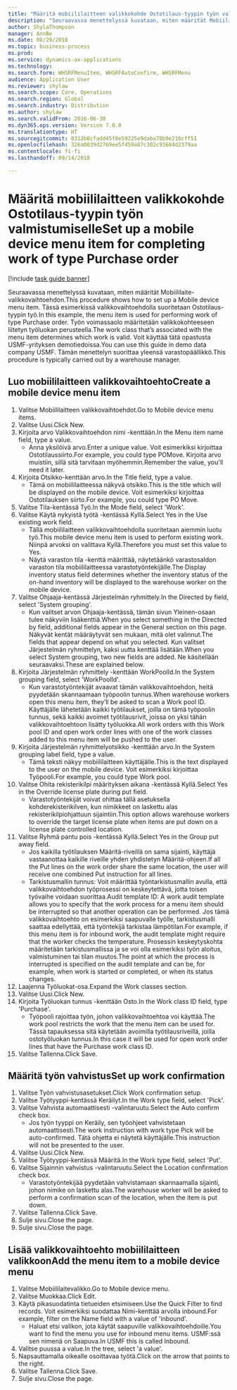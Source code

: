 ```yaml
--- 
title: "Määritä mobiililaitteen valikkokohde Ostotilaus-tyypin työn valmistumiselle"
description: "Seuraavassa menettelyssä kuvataan, miten määrität Mobiililaite-valikkovaihtoehdon."
author: ShylaThompson
manager: AnnBe
ms.date: 08/29/2018
ms.topic: business-process
ms.prod: 
ms.service: dynamics-ax-applications
ms.technology: 
ms.search.form: WHSRFMenuItem, WHSRFAutoConfirm, WHSRFMenu
audience: Application User
ms.reviewer: shylaw
ms.search.scope: Core, Operations
ms.search.region: Global
ms.search.industry: Distribution
ms.author: shylaw
ms.search.validFrom: 2016-06-30
ms.dyn365.ops.version: Version 7.0.0
ms.translationtype: HT
ms.sourcegitcommit: 0312b8cfadd45f8e59225e9daba78b9e216cff51
ms.openlocfilehash: 326a0039d2769ee5f459a87c302c93604d2379aa
ms.contentlocale: fi-fi
ms.lasthandoff: 09/14/2018

---
```

# <a name="set-up-a-mobile-device-menu-item-for-completing-work-of-type-purchase-order"></a><span data-ttu-id="d09a0-103">Määritä mobiililaitteen valikkokohde Ostotilaus-tyypin työn valmistumiselle</span><span class="sxs-lookup"><span data-stu-id="d09a0-103">Set up a mobile device menu item for completing work of type Purchase order</span></span>

[!include [task guide banner](../../includes/task-guide-banner.md)]

<span data-ttu-id="d09a0-104">Seuraavassa menettelyssä kuvataan, miten määrität Mobiililaite-valikkovaihtoehdon.</span><span class="sxs-lookup"><span data-stu-id="d09a0-104">This procedure shows how to set up a Mobile device menu item.</span></span> <span data-ttu-id="d09a0-105">Tässä esimerkissä valikkovaihtoehdolla suoritetaan Ostotilaus-tyypin työ.</span><span class="sxs-lookup"><span data-stu-id="d09a0-105">In this example, the menu item is used for performing work of type Purchase order.</span></span> <span data-ttu-id="d09a0-106">Työn voimassaolo määritetään valikkokohteeseen liitetyn työluokan perusteella.</span><span class="sxs-lookup"><span data-stu-id="d09a0-106">The work class that’s associated with the menu item determines which work is valid.</span></span> <span data-ttu-id="d09a0-107">Voit käyttää tätä opastusta USMF-yrityksen demotiedoissa.</span><span class="sxs-lookup"><span data-stu-id="d09a0-107">You can use this guide in demo data company USMF.</span></span> <span data-ttu-id="d09a0-108">Tämän menettelyn suorittaa yleensä varastopäällikkö.</span><span class="sxs-lookup"><span data-stu-id="d09a0-108">This procedure is typically carried out by a warehouse manager.</span></span>


## <a name="create-a-mobile-device-menu-item"></a><span data-ttu-id="d09a0-109">Luo mobiililaitteen valikkovaihtoehto</span><span class="sxs-lookup"><span data-stu-id="d09a0-109">Create a mobile device menu item</span></span>
1. <span data-ttu-id="d09a0-110">Valitse Mobiililaitteen valikkovaihtoehdot.</span><span class="sxs-lookup"><span data-stu-id="d09a0-110">Go to Mobile device menu items.</span></span>
2. <span data-ttu-id="d09a0-111">Valitse Uusi.</span><span class="sxs-lookup"><span data-stu-id="d09a0-111">Click New.</span></span>
3. <span data-ttu-id="d09a0-112">Kirjoita arvo Valikkovaihtoehdon nimi -kenttään.</span><span class="sxs-lookup"><span data-stu-id="d09a0-112">In the Menu item name field, type a value.</span></span>
    * <span data-ttu-id="d09a0-113">Anna yksilöivä arvo.</span><span class="sxs-lookup"><span data-stu-id="d09a0-113">Enter a unique value.</span></span> <span data-ttu-id="d09a0-114">Voit esimerkiksi kirjoittaa Ostotilaussiirto.</span><span class="sxs-lookup"><span data-stu-id="d09a0-114">For example, you could type POMove.</span></span> <span data-ttu-id="d09a0-115">Kirjoita arvo muistiin, sillä sitä tarvitaan myöhemmin.</span><span class="sxs-lookup"><span data-stu-id="d09a0-115">Remember the value, you'll need it later.</span></span>  
4. <span data-ttu-id="d09a0-116">Kirjoita Otsikko-kenttään arvo.</span><span class="sxs-lookup"><span data-stu-id="d09a0-116">In the Title field, type a value.</span></span>
    * <span data-ttu-id="d09a0-117">Tämä on mobiililaitteessa näkyvä otsikko.</span><span class="sxs-lookup"><span data-stu-id="d09a0-117">This is the title which will be displayed on the mobile device.</span></span> <span data-ttu-id="d09a0-118">Voit esimerkiksi kirjoittaa Ostotilauksen siirto.</span><span class="sxs-lookup"><span data-stu-id="d09a0-118">For example, you could type PO Move.</span></span>  
5. <span data-ttu-id="d09a0-119">Valitse Tila-kentässä Työ.</span><span class="sxs-lookup"><span data-stu-id="d09a0-119">In the Mode field, select 'Work'.</span></span>
6. <span data-ttu-id="d09a0-120">Valitse Käytä nykyistä työtä -kentässä Kyllä.</span><span class="sxs-lookup"><span data-stu-id="d09a0-120">Select Yes in the Use existing work field.</span></span>
    * <span data-ttu-id="d09a0-121">Tällä mobiililaitteen valikkovaihtoehdolla suoritetaan aiemmin luotu työ.</span><span class="sxs-lookup"><span data-stu-id="d09a0-121">This mobile device menu item is used to perform existing work.</span></span> <span data-ttu-id="d09a0-122">Niinpä arvoksi on valittava Kyllä.</span><span class="sxs-lookup"><span data-stu-id="d09a0-122">Therefore you must set this value to Yes.</span></span>  
    * <span data-ttu-id="d09a0-123">Näytä varaston tila -kenttä määrittää, näytetäänkö varastosaldon varaston tila mobiililaitteessa varastotyöntekijälle.</span><span class="sxs-lookup"><span data-stu-id="d09a0-123">The Display inventory status field determines whether the inventory status of the on-hand inventory will be displayed to the warehouse worker on the mobile device.</span></span>  
7. <span data-ttu-id="d09a0-124">Valitse Ohjaaja-kentässä Järjestelmän ryhmittely.</span><span class="sxs-lookup"><span data-stu-id="d09a0-124">In the Directed by field, select 'System grouping'.</span></span>
    * <span data-ttu-id="d09a0-125">Kun valitset arvon Ohjaaja-kentässä, tämän sivun Yleinen-osaan tulee näkyviin lisäkenttiä.</span><span class="sxs-lookup"><span data-stu-id="d09a0-125">When you select something in the Directed by field, additional fields appear in the General section on this page.</span></span> <span data-ttu-id="d09a0-126">Näkyvät kentät määräytyvät sen mukaan, mitä olet valinnut.</span><span class="sxs-lookup"><span data-stu-id="d09a0-126">The fields that appear depend on what you selected.</span></span> <span data-ttu-id="d09a0-127">Kun valitset Järjestelmän ryhmittelyn, kaksi uutta kenttää lisätään.</span><span class="sxs-lookup"><span data-stu-id="d09a0-127">When you select System grouping, two new fields are added.</span></span> <span data-ttu-id="d09a0-128">Ne käsitellään seuraavaksi.</span><span class="sxs-lookup"><span data-stu-id="d09a0-128">These are explained below.</span></span>  
8. <span data-ttu-id="d09a0-129">Kirjoita Järjestelmän ryhmittely -kenttään WorkPoolId.</span><span class="sxs-lookup"><span data-stu-id="d09a0-129">In the System grouping field, select 'WorkPoolId'.</span></span>
    * <span data-ttu-id="d09a0-130">Kun varastotyöntekijät avaavat tämän valikkovaihtoehdon, heitä pyydetään skannaamaan työpoolin tunnus.</span><span class="sxs-lookup"><span data-stu-id="d09a0-130">When warehouse workers open this menu item, they’ll be asked to scan a Work pool ID.</span></span> <span data-ttu-id="d09a0-131">Käyttäjälle lähetetään kaikki työtilaukset, joilla on tämä työpoolin tunnus, sekä kaikki avoimet työtilausrivit, joissa on yksi tähän valikkovaihtoehtoon lisätty työluokka.</span><span class="sxs-lookup"><span data-stu-id="d09a0-131">All work orders with this Work pool ID and open work order lines with one of the work classes added to this menu item will be pushed to the user.</span></span>  
9. <span data-ttu-id="d09a0-132">Kirjoita Järjestelmän ryhmittelyotsikko -kenttään arvo.</span><span class="sxs-lookup"><span data-stu-id="d09a0-132">In the System grouping label field, type a value.</span></span>
    * <span data-ttu-id="d09a0-133">Tämä teksti näkyy mobiililaitteen käyttäjälle.</span><span class="sxs-lookup"><span data-stu-id="d09a0-133">This is the text displayed to the user on the mobile device.</span></span> <span data-ttu-id="d09a0-134">Voit esimerkiksi kirjoittaa Työpooli.</span><span class="sxs-lookup"><span data-stu-id="d09a0-134">For example, you could type Work pool.</span></span>  
10. <span data-ttu-id="d09a0-135">Valitse Ohita rekisterikilpi määrityksen aikana -kentässä Kyllä.</span><span class="sxs-lookup"><span data-stu-id="d09a0-135">Select Yes in the Override license plate during put field.</span></span>
    * <span data-ttu-id="d09a0-136">Varastotyöntekijät voivat ohittaa tällä asetuksella kohderekisterikilven, kun nimikkeet on laskettu alas rekisterikilpiohjattuun sijaintiin.</span><span class="sxs-lookup"><span data-stu-id="d09a0-136">This option allows warehouse workers to override the target license plate when items are put down on a license plate controlled location.</span></span>  
11. <span data-ttu-id="d09a0-137">Valitse Ryhmä pantu pois -kentässä Kyllä.</span><span class="sxs-lookup"><span data-stu-id="d09a0-137">Select Yes in the Group put away field.</span></span>
    * <span data-ttu-id="d09a0-138">Jos kaikilla työtilauksen Määritä-riveillä on sama sijainti, käyttäjä vastaanottaa kaikille riveille yhden yhdistetyn Määritä-ohjeen.</span><span class="sxs-lookup"><span data-stu-id="d09a0-138">If all the Put lines on the work order share the same location, the user will receive one combined Put instruction for all lines.</span></span>  
    * <span data-ttu-id="d09a0-139">Tarkistusmallin tunnus: Voit määrittää työntarkistusmallin avulla, että valikkovaihtoehdon työprosessi on keskeytettävä, jotta toisen työvaihe voidaan suorittaa.</span><span class="sxs-lookup"><span data-stu-id="d09a0-139">Audit template ID: A work audit template allows you to specify that the work process for a menu item should be interrupted so that another operation can be performed.</span></span> <span data-ttu-id="d09a0-140">Jos tämä valikkovaihtoehto on esimerkiksi saapuvalle työlle, tarkistusmalli saattaa edellyttää, että työntekijä tarkistaa lämpötilan.</span><span class="sxs-lookup"><span data-stu-id="d09a0-140">For example, if this menu item is for inbound work, the audit template might require that the worker checks the temperature.</span></span> <span data-ttu-id="d09a0-141">Prosessin keskeytyskohta määritetään tarkistusmallissa ja se voi olla esimerkiksi työn aloitus, valmistuminen tai tilan muutos.</span><span class="sxs-lookup"><span data-stu-id="d09a0-141">The point at which the process is interrupted is specified on the audit template and can be, for example, when work is started or completed, or when its status changes.</span></span>  
12. <span data-ttu-id="d09a0-142">Laajenna Työluokat-osa.</span><span class="sxs-lookup"><span data-stu-id="d09a0-142">Expand the Work classes section.</span></span>
13. <span data-ttu-id="d09a0-143">Valitse Uusi.</span><span class="sxs-lookup"><span data-stu-id="d09a0-143">Click New.</span></span>
14. <span data-ttu-id="d09a0-144">Kirjoita Työluokan tunnus -kenttään Osto.</span><span class="sxs-lookup"><span data-stu-id="d09a0-144">In the Work class ID field, type 'Purchase'.</span></span>
    * <span data-ttu-id="d09a0-145">Työpooli rajoittaa työn, johon valikkovaihtoehtoa voi käyttää.</span><span class="sxs-lookup"><span data-stu-id="d09a0-145">The work pool restricts the work that the menu item can be used for.</span></span> <span data-ttu-id="d09a0-146">Tässä tapauksessa sitä käytetään avoimilla työtilausriveillä, joilla ostotyöluokan tunnus.</span><span class="sxs-lookup"><span data-stu-id="d09a0-146">In this case it will be used for open work order lines that have the Purchase work class ID.</span></span>  
15. <span data-ttu-id="d09a0-147">Valitse Tallenna.</span><span class="sxs-lookup"><span data-stu-id="d09a0-147">Click Save.</span></span>

## <a name="set-up-work-confirmation"></a><span data-ttu-id="d09a0-148">Määritä työn vahvistus</span><span class="sxs-lookup"><span data-stu-id="d09a0-148">Set up work confirmation</span></span>
1. <span data-ttu-id="d09a0-149">Valitse Työn vahvistusasetukset.</span><span class="sxs-lookup"><span data-stu-id="d09a0-149">Click Work confirmation setup.</span></span>
2. <span data-ttu-id="d09a0-150">Valitse Työtyyppi-kentässä Keräilyt.</span><span class="sxs-lookup"><span data-stu-id="d09a0-150">In the Work type field, select 'Pick'.</span></span>
3. <span data-ttu-id="d09a0-151">Valitse Vahvista automaattisesti -valintaruutu.</span><span class="sxs-lookup"><span data-stu-id="d09a0-151">Select the Auto confirm check box.</span></span>
    * <span data-ttu-id="d09a0-152">Jos työn tyyppi on Keräily, sen työohjeet vahvistetaan automaattisesti.</span><span class="sxs-lookup"><span data-stu-id="d09a0-152">The work instruction with work type Pick will be auto-confirmed.</span></span> <span data-ttu-id="d09a0-153">Tätä ohjetta ei näytetä käyttäjälle.</span><span class="sxs-lookup"><span data-stu-id="d09a0-153">This instruction will not be presented to the user.</span></span>  
4. <span data-ttu-id="d09a0-154">Valitse Uusi.</span><span class="sxs-lookup"><span data-stu-id="d09a0-154">Click New.</span></span>
5. <span data-ttu-id="d09a0-155">Valitse Työtyyppi-kentässä Määritä.</span><span class="sxs-lookup"><span data-stu-id="d09a0-155">In the Work type field, select 'Put'.</span></span>
6. <span data-ttu-id="d09a0-156">Valitse Sijainnin vahvistus -valintaruutu.</span><span class="sxs-lookup"><span data-stu-id="d09a0-156">Select the Location confirmation check box.</span></span>
    * <span data-ttu-id="d09a0-157">Varastotyöntekijää pyydetään vahvistamaan skannaamalla sijainti, johon nimike on laskettu alas.</span><span class="sxs-lookup"><span data-stu-id="d09a0-157">The warehouse worker will be asked to perform a confirmation scan of the location, when the item is put down.</span></span>  
7. <span data-ttu-id="d09a0-158">Valitse Tallenna.</span><span class="sxs-lookup"><span data-stu-id="d09a0-158">Click Save.</span></span>
8. <span data-ttu-id="d09a0-159">Sulje sivu.</span><span class="sxs-lookup"><span data-stu-id="d09a0-159">Close the page.</span></span>
9. <span data-ttu-id="d09a0-160">Sulje sivu.</span><span class="sxs-lookup"><span data-stu-id="d09a0-160">Close the page.</span></span>

## <a name="add-the-menu-item-to-a-mobile-device-menu"></a><span data-ttu-id="d09a0-161">Lisää valikkovaihtoehto mobiililaitteen valikkoon</span><span class="sxs-lookup"><span data-stu-id="d09a0-161">Add the menu item to a mobile device menu</span></span>
1. <span data-ttu-id="d09a0-162">Valitse Mobiililaitevalikko.</span><span class="sxs-lookup"><span data-stu-id="d09a0-162">Go to Mobile device menu.</span></span>
2. <span data-ttu-id="d09a0-163">Valitse Muokkaa.</span><span class="sxs-lookup"><span data-stu-id="d09a0-163">Click Edit.</span></span>
3. <span data-ttu-id="d09a0-164">Käytä pikasuodatinta tietueiden etsimiseen.</span><span class="sxs-lookup"><span data-stu-id="d09a0-164">Use the Quick Filter to find records.</span></span> <span data-ttu-id="d09a0-165">Voit esimerkiksi suodattaa Nimi-kenttää arvolla inbound.</span><span class="sxs-lookup"><span data-stu-id="d09a0-165">For example, filter on the Name field with a value of 'inbound'.</span></span>
    * <span data-ttu-id="d09a0-166">Haluat etsi valikon, jota käytät saapuville valikkovaihtoehdoille.</span><span class="sxs-lookup"><span data-stu-id="d09a0-166">You want to find the menu you use for inbound menu items.</span></span> <span data-ttu-id="d09a0-167">USMF:ssä sen nimenä on Saapuva.</span><span class="sxs-lookup"><span data-stu-id="d09a0-167">In USMF this is called Inbound.</span></span>  
4. <span data-ttu-id="d09a0-168">Valitse puussa a value.</span><span class="sxs-lookup"><span data-stu-id="d09a0-168">In the tree, select 'a value'.</span></span>
5. <span data-ttu-id="d09a0-169">Napsauttamalla oikealle osoittavaa työtä.</span><span class="sxs-lookup"><span data-stu-id="d09a0-169">Click on the arrow that points to the right.</span></span>
6. <span data-ttu-id="d09a0-170">Valitse Tallenna.</span><span class="sxs-lookup"><span data-stu-id="d09a0-170">Click Save.</span></span>
7. <span data-ttu-id="d09a0-171">Sulje sivu.</span><span class="sxs-lookup"><span data-stu-id="d09a0-171">Close the page.</span></span>


